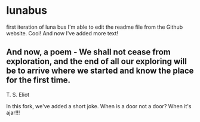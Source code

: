 lunabus
=======

first iteration of luna bus
I'm able to edit the readme file from the Github website. Cool!
And now I've added more text!

And now, a poem - 
We shall not cease from exploration, 
and the end of all our exploring
will be to arrive where we started
and know the place for the first time.
-
T. S. Eliot


In this fork, we've added a short joke.
When is a door not a door?
When it's ajar!!!
